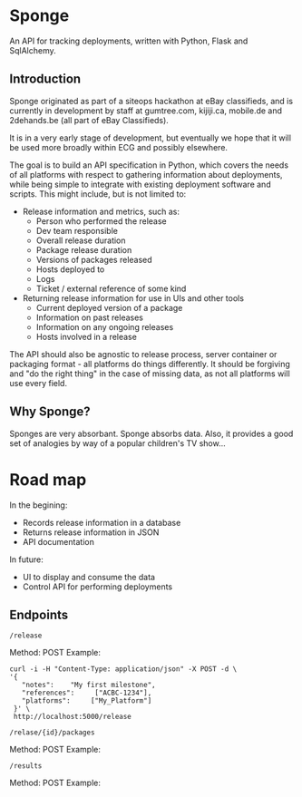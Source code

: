 # Sponge
An API for tracking deployments, written with Python, Flask and SqlAlchemy.

## Introduction

Sponge originated as part of a siteops hackathon at eBay classifieds, and is currently in development by staff at gumtree.com, kijiji.ca, mobile.de and 2dehands.be (all part of eBay Classifieds).

It is in a very early stage of development, but eventually we hope that it will be used more broadly within ECG and possibly elsewhere.

The goal is to build an API specification in Python, which covers the needs of all platforms with respect to gathering information about deployments, while being simple to integrate with existing deployment software and scripts.
This might include, but is not limited to:
- Release information and metrics, such as:
  - Person who performed the release
  - Dev team responsible
  - Overall release duration
  - Package release duration
  - Versions of packages released
  - Hosts deployed to
  - Logs
  - Ticket / external reference of some kind
- Returning release information for use in UIs and other tools
  - Current deployed version of a package
  - Information on past releases
  - Information on any ongoing releases
  - Hosts involved in a release

The API should also be agnostic to release process, server container or packaging format - all platforms do things differently. It should be forgiving and "do the right thing" in the case of missing data, as not all platforms will use every field.

## Why Sponge?

Sponges are very absorbant. Sponge absorbs data. Also, it provides a good set of analogies by way of a popular children's TV show...

# Road map

In the begining:
 - Records release information in a database
 - Returns release information in JSON
 - API documentation

In future:
 - UI to display and consume the data
 - Control API for performing deployments

## Endpoints

`/release`

Method: POST
Example:
```
curl -i -H "Content-Type: application/json" -X POST -d \
'{
   "notes":    "My first milestone",
   "references":     ["ACBC-1234"],
   "platforms":     ["My_Platform"]
 }' \
 http://localhost:5000/release
```


`/relase/{id}/packages`

Method: POST
Example:


`/results`

Method: POST
Example:

